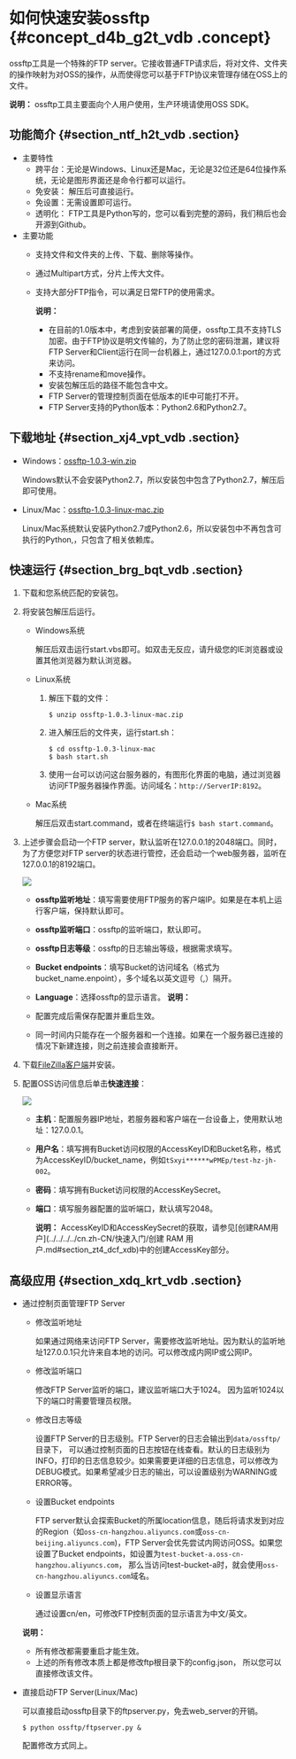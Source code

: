 # 如何快速安装ossftp {#concept_d4b_g2t_vdb .concept}

ossftp工具是一个特殊的FTP server。它接收普通FTP请求后，将对文件、文件夹的操作映射为对OSS的操作，从而使得您可以基于FTP协议来管理存储在OSS上的文件。

**说明：** ossftp工具主要面向个人用户使用，生产环境请使用OSS SDK。

## 功能简介 {#section_ntf_h2t_vdb .section}

-   主要特性
    -   跨平台：无论是Windows、Linux还是Mac，无论是32位还是64位操作系统，无论是图形界面还是命令行都可以运行。
    -   免安装： 解压后可直接运行。
    -   免设置：无需设置即可运行。
    -   透明化： FTP工具是Python写的，您可以看到完整的源码，我们稍后也会开源到Github。
-   主要功能
    -   支持文件和文件夹的上传、下载、删除等操作。
    -   通过Multipart方式，分片上传大文件。
    -   支持大部分FTP指令，可以满足日常FTP的使用需求。

        **说明：** 

        -   在目前的1.0版本中，考虑到安装部署的简便，ossftp工具不支持TLS加密。由于FTP协议是明文传输的，为了防止您的密码泄漏，建议将FTP Server和Client运行在同一台机器上，通过127.0.0.1:port的方式来访问。
        -   不支持rename和move操作。
        -   安装包解压后的路径不能包含中文。
        -   FTP Server的管理控制页面在低版本的IE中可能打不开。
        -   FTP Server支持的Python版本：Python2.6和Python2.7。

## 下载地址 {#section_xj4_vpt_vdb .section}

-   Windows：[ossftp-1.0.3-win.zip](http://gosspublic.alicdn.com/ossftp/ossftp-1.0.3-win.zip) 

    Windows默认不会安装Python2.7，所以安装包中包含了Python2.7，解压后即可使用。

-   Linux/Mac：[ossftp-1.0.3-linux-mac.zip](http://gosspublic.alicdn.com/ossftp/ossftp-1.0.3-linux-mac.zip) 

    Linux/Mac系统默认安装Python2.7或Python2.6，所以安装包中不再包含可执行的Python,，只包含了相关依赖库。


## 快速运行 {#section_brg_bqt_vdb .section}

1.  下载和您系统匹配的安装包。
2.  将安装包解压后运行。
    -   Windows系统

        解压后双击运行start.vbs即可。如双击无反应，请升级您的IE浏览器或设置其他浏览器为默认浏览器。

    -   Linux系统
        1.  解压下载的文件：

            ``` {#codeblock_zed_8nh_cly}
            $ unzip ossftp-1.0.3-linux-mac.zip
            ```

        2.  进入解压后的文件夹，运行start.sh：

            ``` {#codeblock_hp1_ush_gi2}
            $ cd ossftp-1.0.3-linux-mac
            $ bash start.sh
            ```

        3.  使用一台可以访问这台服务器的，有图形化界面的电脑，通过浏览器访问FTP服务器操作界面。访问域名：`http://ServerIP:8192`。
    -   Mac系统

        解压后双击start.command，或者在终端运行`$ bash start.command`。

3.  上述步骤会启动一个FTP server，默认监听在127.0.0.1的2048端口。同时，为了方便您对FTP server的状态进行管控，还会启动一个web服务器，监听在127.0.0.1的8192端口。

    ![](http://static-aliyun-doc.oss-cn-hangzhou.aliyuncs.com/assets/img/4864/15592960572519_zh-CN.jpg)

    -   **ossftp监听地址**：填写需要使用FTP服务的客户端IP。如果是在本机上运行客户端，保持默认即可。
    -   **ossftp监听端口**：ossftp的监听端口，默认即可。
    -   **ossftp日志等级**：ossftp的日志输出等级，根据需求填写。
    -   **Bucket endpoints**：填写Bucket的访问域名（格式为bucket\_name.enpoint），多个域名以英文逗号（,）隔开。
    -   **Language**：选择ossftp的显示语言。
    **说明：** 

    -   配置完成后需保存配置并重启生效。
    -   同一时间内只能存在一个服务器和一个连接。如果在一个服务器已连接的情况下新建连接，则之前连接会直接断开。
4.  下载[FileZilla客户端](https://filezilla-project.org/?spm=a2c4g.11186623.2.6.bqHidZ)并安装。
5.  配置OSS访问信息后单击**快速连接**：

    ![](http://static-aliyun-doc.oss-cn-hangzhou.aliyuncs.com/assets/img/4864/15592960572520_zh-CN.png)

    -   **主机**：配置服务器IP地址，若服务器和客户端在一台设备上，使用默认地址：127.0.0.1。
    -   **用户名**：填写拥有Bucket访问权限的AccessKeyID和Bucket名称，格式为AccessKeyID/bucket\_name，例如`tSxyi******wPMEp/test-hz-jh-002`。
    -   **密码**：填写拥有Bucket访问权限的AccessKeySecret。
    -   **端口**：填写服务器配置的监听端口，默认填写2048。

        **说明：** AccessKeyID和AccessKeySecret的获取，请参见[创建RAM用户](../../../../cn.zh-CN/快速入门/创建 RAM 用户.md#section_zt4_dcf_xdb)中的创建AccessKey部分。


## 高级应用 {#section_xdq_krt_vdb .section}

-   通过控制页面管理FTP Server

    -   修改监听地址

        如果通过网络来访问FTP Server，需要修改监听地址。因为默认的监听地址127.0.0.1只允许来自本地的访问。可以修改成内网IP或公网IP。

    -   修改监听端口

        修改FTP Server监听的端口，建议监听端口大于1024。 因为监听1024以下的端口时需要管理员权限。

    -   修改日志等级

        设置FTP Server的日志级别。FTP Server的日志会输出到`data/ossftp/`目录下， 可以通过控制页面的日志按钮在线查看。默认的日志级别为INFO，打印的日志信息较少。如果需要更详细的日志信息，可以修改为DEBUG模式。如果希望减少日志的输出，可以设置级别为WARNING或ERROR等。

    -   设置Bucket endpoints

        FTP server默认会探索Bucket的所属location信息，随后将请求发到对应的Region（如`oss-cn-hangzhou.aliyuncs.com`或`oss-cn-beijing.aliyuncs.com`\)，FTP Server会优先尝试内网访问OSS。如果您设置了Bucket endpoints，如设置为`test-bucket-a.oss-cn-hangzhou.aliyuncs.com`， 那么当访问test-bucket-a时，就会使用`oss-cn-hangzhou.aliyuncs.com`域名。

    -   设置显示语言

        通过设置cn/en，可修改FTP控制页面的显示语言为中文/英文。

    **说明：** 

    -   所有修改都需要重启才能生效。
    -   上述的所有修改本质上都是修改ftp根目录下的config.json， 所以您可以直接修改该文件。
-   直接启动FTP Server\(Linux/Mac\)

    可以直接启动ossftp目录下的ftpserver.py，免去web\_server的开销。

    ``` {#codeblock_cf1_mac_d7v}
    $ python ossftp/ftpserver.py &
    ```

    配置修改方式同上。


